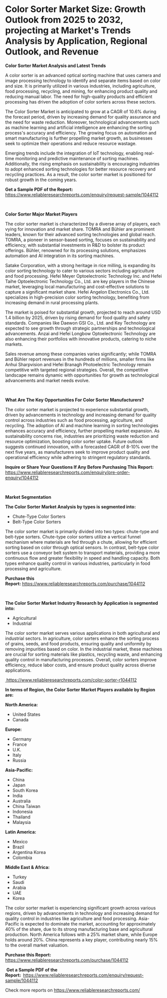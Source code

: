 <p><h1>Color Sorter Market Size: Growth Outlook from 2025 to 2032, projecting at Market's Trends Analysis by Application, Regional Outlook, and Revenue</h1></p><p><strong>Color Sorter Market Analysis and Latest Trends</strong></p>
<p><p>A color sorter is an advanced optical sorting machine that uses camera and image processing technology to identify and separate items based on color and size. It is primarily utilized in various industries, including agriculture, food processing, recycling, and mining, for enhancing product quality and reducing manual labor. The need for high-quality products and efficient processing has driven the adoption of color sorters across these sectors.</p><p>The Color Sorter Market is anticipated to grow at a CAGR of 10.6% during the forecast period, driven by increasing demand for quality assurance and the need for waste reduction. Moreover, technological advancements such as machine learning and artificial intelligence are enhancing the sorting process's accuracy and efficiency. The growing focus on automation and smart manufacturing is further propelling market growth, as businesses seek to optimize their operations and reduce resource wastage.</p><p>Emerging trends include the integration of IoT technology, enabling real-time monitoring and predictive maintenance of sorting machines. Additionally, the rising emphasis on sustainability is encouraging industries to adopt enhanced sorting technologies for better resource recovery and recycling practices. As a result, the color sorter market is positioned for robust growth in the coming years.</p></p>
<p><strong>Get a Sample PDF of the Report:&nbsp;</strong> <a href="https://www.reliableresearchreports.com/enquiry/request-sample/1044112?utm_campaign=3430&utm_medium=2&utm_source=Github&utm_content=ia&utm_term=08042025&utm_id=color-sorter">https://www.reliableresearchreports.com/enquiry/request-sample/1044112</a></p>
<p>&nbsp;</p>
<p><strong>Color Sorter Major Market Players</strong></p>
<p><p>The color sorter market is characterized by a diverse array of players, each vying for innovation and market share. TOMRA and Bühler are prominent leaders, known for their advanced sorting technologies and global reach. TOMRA, a pioneer in sensor-based sorting, focuses on sustainability and efficiency, with substantial investments in R&D to bolster its product offerings. Bühler, renowned for its processing solutions, emphasizes automation and AI integration in its sorting machines.</p><p>Satake Corporation, with a strong heritage in rice milling, is expanding its color sorting technology to cater to various sectors including agriculture and food processing. Hefei Meyer Optoelectronic Technology Inc. and Hefei Taihe Optoelectronic Technology Co., Ltd. are key players in the Chinese market, leveraging local manufacturing and cost-effective solutions to capture a significant market share. Hefei Angelon Electronics Co., Ltd. specializes in high-precision color sorting technology, benefiting from increasing demand in rural processing plants.</p><p>The market is poised for substantial growth, projected to reach around USD 1.4 billion by 2025, driven by rising demand for food quality and safety standards. Companies like Daewon GSI Co., Ltd. and Key Technology are expected to see growth through strategic partnerships and technological advancements. Anzai and Hefei Longbow Optoelectronic Technology are also enhancing their portfolios with innovative products, catering to niche markets.</p><p>Sales revenue among these companies varies significantly; while TOMRA and Bühler report revenues in the hundreds of millions, smaller firms like Anhui Sharpvision and Hefei Branagh Photoelectric Technology remain competitive with targeted regional strategies. Overall, the competitive landscape remains dynamic with opportunities for growth as technological advancements and market needs evolve.</p></p>
<p>&nbsp;</p>
<p><strong>What Are The Key Opportunities For Color Sorter Manufacturers?</strong></p>
<p><p>The color sorter market is projected to experience substantial growth, driven by advancements in technology and increasing demand for quality control across industries such as food processing, agriculture, and recycling. The adoption of AI and machine learning in sorting technologies enhances accuracy and efficiency, further propelling market expansion. As sustainability concerns rise, industries are prioritizing waste reduction and resource optimization, boosting color sorter uptake. Future outlook suggests continued innovation, with a forecasted CAGR of 8-10% over the next five years, as manufacturers seek to improve product quality and operational efficiency while adhering to stringent regulatory standards.</p></p>
<p><strong>Inquire or Share Your Questions If Any Before Purchasing This Report:</strong> <a href="https://www.reliableresearchreports.com/enquiry/pre-order-enquiry/1044112?utm_campaign=3430&utm_medium=2&utm_source=Github&utm_content=ia&utm_term=08042025&utm_id=color-sorter">https://www.reliableresearchreports.com/enquiry/pre-order-enquiry/1044112</a></p>
<p>&nbsp;</p>
<p><strong>Market Segmentation</strong></p>
<p><strong>The Color Sorter Market Analysis by types is segmented into:</strong></p>
<p><ul><li>Chute-Type Color Sorters</li><li>Belt-Type Color Sorters</li></ul></p>
<p><p>The color sorter market is primarily divided into two types: chute-type and belt-type sorters. Chute-type color sorters utilize a vertical funnel mechanism where materials are fed through a chute, allowing for efficient sorting based on color through optical sensors. In contrast, belt-type color sorters use a conveyor belt system to transport materials, providing a more continuous flow and greater flexibility in speed and handling capacity. Both types enhance quality control in various industries, particularly in food processing and agriculture.</p></p>
<p><strong>Purchase this Report:&nbsp;</strong><a href="https://www.reliableresearchreports.com/purchase/1044112?utm_campaign=3430&utm_medium=2&utm_source=Github&utm_content=ia&utm_term=08042025&utm_id=color-sorter">https://www.reliableresearchreports.com/purchase/1044112</a></p>
<p>&nbsp;</p>
<p><strong>The Color Sorter Market Industry Research by Application is segmented into:</strong></p>
<p><ul><li>Agricultural</li><li>Industrial</li></ul></p>
<p><p>The color sorter market serves various applications in both agricultural and industrial sectors. In agriculture, color sorters enhance the sorting process of grains, seeds, and food products, ensuring quality and uniformity by removing impurities based on color. In the industrial market, these machines are crucial for sorting materials like plastics, recycling waste, and enhancing quality control in manufacturing processes. Overall, color sorters improve efficiency, reduce labor costs, and ensure product quality across diverse applications.</p></p>
<p><a href="https://www.reliableresearchreports.com/color-sorter-r1044112?utm_campaign=3430&utm_medium=2&utm_source=Github&utm_content=ia&utm_term=08042025&utm_id=color-sorter">&nbsp;https://www.reliableresearchreports.com/color-sorter-r1044112</a></p>
<p><strong>In terms of Region, the Color Sorter Market Players available by Region are:</strong></p>
<p>
    <p> <strong> North America: </strong>
        <ul>
            <li>United States</li>
            <li>Canada</li>
        </ul>
        </p> 
    <p> <strong> Europe: </strong>
        <ul>
            <li>Germany</li>
            <li>France</li>
            <li>U.K.</li>
            <li>Italy</li>
            <li>Russia</li>
        </ul>
        </p> 
    <p> <strong> Asia-Pacific: </strong>
        <ul>
            <li>China</li>
            <li>Japan</li>
            <li>South Korea</li>
            <li>India</li>
            <li>Australia</li>
            <li>China Taiwan</li>
            <li>Indonesia</li>
            <li>Thailand</li>
            <li>Malaysia</li>
        </ul>
        </p> 
    <p> <strong> Latin America: </strong>
        <ul>
            <li>Mexico</li>
            <li>Brazil</li>
            <li>Argentina Korea</li>
            <li>Colombia</li>
        </ul>
        </p> 
    <p> <strong> Middle East & Africa: </strong>
        <ul>
            <li>Turkey</li>
            <li>Saudi</li>
            <li>Arabia</li>
            <li>UAE</li>
            <li>Korea</li>
        </ul>
    </p>
    </p>
<p><p>The color sorter market is experiencing significant growth across various regions, driven by advancements in technology and increasing demand for quality control in industries like agriculture and food processing. Asia-Pacific is expected to dominate the market, accounting for approximately 40% of the share, due to its strong manufacturing base and agricultural production. North America follows with a 25% market share, while Europe holds around 20%. China represents a key player, contributing nearly 15% to the overall market valuation.</p></p>
<p><strong>Purchase this Report: </strong><a href="https://www.reliableresearchreports.com/purchase/1044112?utm_campaign=3430&utm_medium=2&utm_source=Github&utm_content=ia&utm_term=08042025&utm_id=color-sorter">https://www.reliableresearchreports.com/purchase/1044112</a></p>
<p>&nbsp;<strong>Get a Sample PDF of the Report:&nbsp;&nbsp;</strong><a href="https://www.reliableresearchreports.com/enquiry/request-sample/1044112?utm_campaign=3430&utm_medium=2&utm_source=Github&utm_content=ia&utm_term=08042025&utm_id=color-sorter">https://www.reliableresearchreports.com/enquiry/request-sample/1044112</a></p>
<p><strong></strong></p>
<p>Check more reports on <a href="https://www.reliableresearchreports.com/?utm_campaign=3430&utm_medium=2&utm_source=Github&utm_content=ia&utm_term=08042025&utm_id=color-sorter">https://www.reliableresearchreports.com/</a></p>
